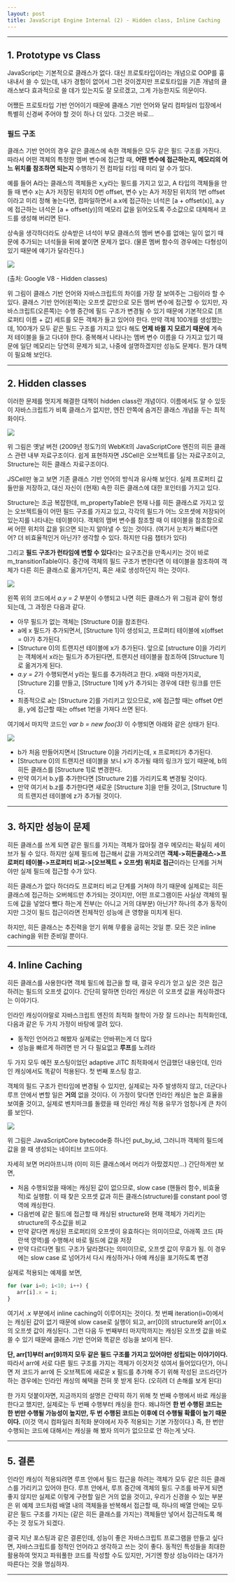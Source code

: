 ```yaml
---
layout: post
title: JavaScript Engine Internal (2) - Hidden class, Inline Caching
---
```


---
## 1. Prototype vs Class
JavaScript는 기본적으로 클래스가 없다. 대신 프로토타입이라는 개념으로 OOP를 흉내내서 쓸 수 있는데, 내가 경험이 없어서 그런 것이겠지만 프로토타입을 기존 개념의 클래스보다 효과적으로 쓸 데가 있는지도 잘 모르겠고, 그게 가능한지도 의문이다.

어쨌든 프로토타입 기반 언어이기 때문에 클래스 기반 언어와 달리 컴파일러 입장에서 특별히 신경써 주어야 할 것이 하나 더 있다. 그것은 바로...

### 필드 구조
클래스 기반 언어의 경우 같은 클래스에 속한 객체들은 모두 같은 필드 구조를 가진다. 따라서 어떤 객체의 특정한 멤버 변수에 접근할 때, **어떤 변수에 접근하는지, 메모리의 어느 위치를 참조하면 되는지** 수행하기 전 컴파일 타임 때 미리 알 수가 있다. 

예를 들어 A라는 클래스의 객체들은 x,y라는 필드를 가지고 있고, A 타입의 객체들을 만들 때 변수 x는 A가 저장된 위치의 0번 offset, 변수 y는 A가 저장된 위치의 1번 offset이라고 미리 정해 놓는다면, 컴파일하면서 a.x에 접근하는 녀석은 [a + offset(x)], a.y에 접근하는 녀석은 [a + offset(y)]의 메모리 값을 읽어오도록 주소값으로 대체해서 코드를 생성해 버리면 된다. 

상속을 생각하더라도 상속받은 녀석이 부모 클래스의 멤버 변수를 없애는 일이 없기 때문에 추가되는 녀석들을 뒤에 붙이면 문제가 없다. (물론 멤버 함수의 경우에는 다형성이 있기 때문에 얘기가 달라진다.) 

<img src="/public/images/20160321/hidden_class1.png">  

(출처: Google V8 - Hidden classes)

위 그림이 클래스 기반 언어와 자바스크립트의 차이를 가장 잘 보여주는 그림이라 할 수 있다. 클래스 기반 언어(왼쪽)는 오프셋 값만으로 모든 멤버 변수에 접근할 수 있지만, 자바스크립트(오른쪽)는 수행 중간에 필드 구조가 변경될 수 있기 때문에 기본적으로 [프로퍼티 이름 + 값] 세트를 모든 객체가 들고 있어야 한다. 만약 객체 100개를 생성했는데, 100개가 모두 같은 필드 구조를 가지고 있다 해도 **언제 바뀔 지 모르기 때문에** 계속 저 테이블을 들고 다녀야 한다. 중복해서 나타나는 멤버 변수 이름을 다 가지고 있기 때문에 일단 메모리는 당연히 문제가 되고, 나중에 설명하겠지만 성능도 문제다. 뭔가 대책이 필요해 보인다.

---

## 2. Hidden classes
이러한 문제를 멋지게 해결한 대책이 hidden class란 개념이다. 이름에서도 알 수 있듯이 자바스크립트가 비록 클래스가 없지만, 엔진 안쪽에 숨겨진 클래스 개념을 두는 최적화이다.
 
<img src="/public/images/20160321/hidden_class2.png"> 

위 그림은 옛날 버전 (2009년 정도?)의 WebKit의 JavaScriptCore 엔진의 히든 클래스 관련 내부 자료구조이다. 쉽게 표현하자면 JSCell은 오브젝트를 담는 자료구조이고, Structure는 히든 클래스 자료구조이다.

JSCell만 놓고 보면 기존 클래스 기반 언어의 방식과 유사해 보인다. 실제 프로퍼티 값들만을 저장하고, 대신 자신이 (현재) 속한 히든 클래스에 대한 포인터를 가지고 있다.

Structure는 조금 복잡한데, m_propertyTable은 현재 나를 히든 클래스로 가지고 있는 오브젝트들이 어떤 필드 구조를 가지고 있고, 각각의 필드가 어느 오프셋에 저장되어 있는지를 나타내는 테이블이다. 객체의 멤버 변수를 참조할 때 이 테이블을 참조함으로써 어떤 위치의 값을 읽으면 되는지 알아낼 수 있는 것이다. (여기서 눈치가 빠르다면 어? 더 비효율적인거 아닌가? 생각할 수 있다. 하지만 다음 챕터가 있다)

그리고 **필드 구조가 런타임에 변할 수 있다**라는 요구조건을 만족시키는 것이 바로 m_transitionTable이다. 중간에 객체의 필드 구조가 변한다면 이 테이블을 참조하여 객체가 다른 히든 클래스로 옮겨가던지, 혹은 새로 생성하던지 하는 것이다.

<img src="/public/images/20160321/hidden_class3.png"> 

왼쪽 위의 코드에서 *a.y = 2* 부분이 수행되고 나면 히든 클래스가 위 그림과 같이 형성되는데, 그 과정은 다음과 같다.
- 아무 필드가 없는 객체는 [Structure 0]을 참조한다.
- a에 x 필드가 추가되면서, [Structure 1]이 생성되고, 프로퍼티 테이블에 x(offset = 0)가 추가된다.
- [Structure 0]의 트랜지션 테이블에 x가 추가된다. 앞으로 [structure 0]을 가리키는 객체에서 x라는 필드가 추가된다면, 트랜지션 테이블을 참조하여 [Structure 1]로 옮겨가게 된다.
- *a.y = 2*가 수행되면서 y라는 필드를 추가하려고 한다. x때와 마찬가지로, [Structure 2]를 만들고, [Structure 1]에 y가 추가되는 경우에 대한 링크를 만든다.
- 최종적으로 a는 [Structure 2]를 가리키고 있으므로, x에 접근할 때는 offset 0번을, y에 접근할 때는 offset 1번을 가져다 쓰면 된다.

여기에서 마지막 코드인 *var b = new foo(3)* 이 수행되면 아래와 같은 상태가 된다.

<img src="/public/images/20160321/hidden_class4.png"> 

- b가 처음 만들어지면서 [Structure 0]을 가리키는데, x 프로퍼티가 추가된다. 
- [Structure 0]의 트랜지션 테이블을 보니 x가 추가될 때의 링크가 있기 때문에,  b의 히든 클래스를 [Structure 1]로 변경한다.
- 만약 여기서 b.y를 추가한다면 [Structure 2]를 가리키도록 변경될 것이다.
- 만약 여기서 b.z를 추가한다면 새로운 [Structure 3]을 만들 것이고, [Structure 1]의 트랜지션 테이블에 z가 추가될 것이다.

---

## 3. 하지만 성능이 문제
히든 클래스를 쓰게 되면 같은 필드를 가지는 객체가 많아질 경우 메모리는 확실히 세이브가 될 수 있다. 하지만 실제 필드에 접근해서 값을 가져오려면 **객체->히든클래스->프로퍼티 테이블->프로퍼티 비교->[오브젝트 + 오프셋] 위치로 접근**이라는 단계를 거쳐야만 실제 필드에 접근할 수가 있다. 

히든 클래스가 없다 하더라도 프로퍼티 비교 단계를 거쳐야 하기 때문에 실제로는 히든 클래스에 접근하는 오버헤드만 추가되는 것이지만, 어떤 프로그램이든 사실상 객체의 필드에 값을 넣었다 뺐다 하는게 전부(는 아니고 거의 대부분) 아닌가? 하나의 추가 동작이지만 그것이 필드 접근이라면 전체적인 성능에 큰 영향을 미치게 된다.

하지만, 히든 클래스는 추진력을 얻기 위해 무릎을 굽히는 것일 뿐. 모든 것은 inline caching을 위한 준비일 뿐이다.

---

## 4. Inline Caching
히든 클래스를 사용한다면 객체 필드에 접근을 할 때, 결국 우리가 얻고 싶은 것은 접근하려는 필드의 오프셋 값이다. 간단히 말하면 인라인 캐싱은 이 오프셋 값을 캐싱하겠다는 이야기다.

인라인 캐싱이야말로 자바스크립트 엔진의 최적화 철학이 가장 잘 드러나는 최적화인데, 다음과 같은 두 가지 가정이 바탕에 깔려 있다.

- 동적인 언어라고 해봤자 실제로는 안바뀌는게 더 많다
- 성능을 빠르게 하려면 딴 거 다 필요없고 **루프**를 노려라

두 가지 모두 예전 포스팅이었던 adaptive JITC 최적화에서 언급했던 내용인데, 인라인 캐싱에서도 똑같이 적용된다. <a herf="http://wonkijeong.github.io/1"> 첫 번째 포스팅 </a> 참고.

객체의 필드 구조가 런타임에 변경될 수 있지만, 실제로는 자주 발생하지 않고, 더군다나 루프 안에서 변할 일은 **거의** 없을 것이다. 이 가정이 맞다면 인라인 캐싱은 높은 효율을 보여줄 것이고, 실제로 벤치마크를 돌렸을 때 인라인 캐싱 적용 유무가 엄청나게 큰 차이를 보인다.

<img src="/public/images/20160321/inline_caching.png"> 

위 그림은 JavaScriptCore bytecode중 하나인 put_by_id, 그러니까 객체의 필드에 값을 쓸 때 생성되는 네이티브 코드이다.

자세히 보면 머리아프니까 (이미 히든 클래스에서 머리가 아팠겠지만...) 간단하게만 보면,

- 처음 수행되었을 때에는 캐싱된 값이 없으므로, slow case (핸들러 함수, 비효율적)로 실행함. 이 때 찾은 오프셋 값과 히든 클래스(structure)를 constant pool 영역에 캐싱한다.
- 다음번에 같은 필드에 접근할 때 캐싱된 structure와 현재 객체가 가리키는 structure의 주소값을 비교
- 만약 같다면 캐싱된 프로퍼티의 오프셋이 유효하다는 의미이므로, 아래쪽 코드 (파란색 영역)를 수행해서 바로 필드에 값을 저장
- 만약 다르다면 필드 구조가 달라졌다는 의미이므로, 오프셋 값이 무효가 됨. 이 경우에는 slow case 로 넘어가서 다시 캐싱하거나 아예 캐싱을 포기하도록 변경

실제로 적용되는 예제를 보면,

```javascript
for (var i=0; i<10; i++) {
   arr[i].x = i;
}
```

여기서 .x 부분에서 inline caching이 이루어지는 것이다. 첫 번째 iteration(i=0)에서는 캐싱된 값이 없기 때문에 slow case로 실행이 되고, arr[0]의 structure와 arr[0].x의 오프셋 값이 캐싱된다. 그런 다음 두 번째부터 마지막까지는 캐싱된 오프셋 값을 바로 쓸 수 있기 때문에 클래스 기반 언어와 똑같은 성능을 보이게 된다. 

**단, arr[1]부터 arr[9]까지 모두 같은 필드 구조를 가지고 있어야만 성립되는 이야기이다.** 따라서 arr에 서로 다른 필드 구조를 가지는 객체가 이것저것 섞여서 들어있다던가, 아니면 저 코드가 arr에 든 오브젝트에 새로운 x 필드를 추가해 주기 위해 작성된 코드라던가 하는 경우에는 인라인 캐싱의 혜택을 전혀 못 받게 된다. (오히려 더 손해를 보게 된다)

한 가지 덧붙이자면, 지금까지의 설명은 간략히 하기 위해 첫 번째 수행에서 바로 캐싱을 한다고 했지만, 실제로는 두 번째 수행부터 캐싱을 한다. 왜냐하면 **한 번 수행된 코드는 한 번만 수행될 가능성이 높지만, 두 번 수행된 코드는 이후에 더 수행될 확률이 높기 때문이다.** (이것 역시 컴파일러 최적화 분야에서 자주 적용되는 기본 가정이다.) 즉, 한 번만 수행되는 코드에 대해서는 캐싱을 해 봤자 의미가 없으므로 안 하는게 낫다.

---

## 5. 결론
인라인 캐싱이 적용되려면 루프 안에서 필드 접근을 하려는 객체가 모두 같은 히든 클래스를 가리키고 있어야 한다. 루프 안에서, 루프 중간에 객체의 필드 구조를 바꾸게 되면 좋지 않지만 실제로 이렇게 구현할 일은 거의 없을 것이고, 우리가 신경쓸 수 있는 부분은 위 예제 코드처럼 배열 내의 객체들을 반복해서 접근할 때, 하나의 배열 안에는 모두 같은 필드 구조를 가지는 (같은 히든 클래스를 가지는) 객체들만 넣어서 접근하도록 해 주는 것 정도가 되겠다.

결국 지난 포스팅과 같은 결론인데, 성능이 좋은 자바스크립트 프로그램을 만들고 싶다면, 자바스크립트를 정적인 언어라고 생각하고 쓰는 것이 좋다. 동적인 특성들을 최대한 활용하여 멋지고 파워풀한 코드를 작성할 수도 있지만, 거기엔 항상 성능이라는 대가가 따른다는 것을 명심하자.

---
